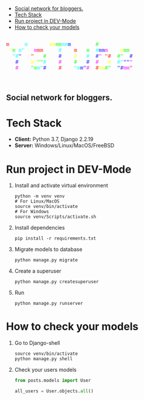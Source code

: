 - [Social network for bloggers.](#orgbcd9b8b)
- [Tech Stack](#org3275bbb)
- [Run project in DEV-Mode](#org84f9291)
- [How to check your models](#org4ecc678)

<div style="font-family: monospace, fixed; font-weight: bold;"> <span style="">&#160;&#160;&#160;&#160;&#160;&#160;&#160;&#160;&#160;&#160;&#160;&#160;&#160;&#160;&#160;&#160;&#160;&#160;&#160;&#160;&#160;&#160;&#160;&#160;&#160;&#160;&#160;&#160;&#160;&#160;&#160;&#160;&#160;&#160;&#160;&#160;&#160;&#160;&#160;&#160;&#160;&#160;</span><br /> <span style=";color:#f55">m</span><span style="">&#160;&#160;&#160;&#160;&#160;</span><span style=";color:#5ff">m</span><span style="">&#160;&#160;&#160;&#160;&#160;&#160;&#160;</span><span style=";color:#ff5">mm</span><span style=";color:#5f5">mm</span><span style=";color:#5ff">mm</span><span style=";color:#55f">m</span><span style="">&#160;&#160;&#160;&#160;&#160;&#160;&#160;&#160;</span><span style=";color:#5f5">#</span><span style="">&#160;&#160;&#160;&#160;&#160;&#160;&#160;&#160;&#160;&#160;&#160;&#160;</span><br /> <span style="">&#160;</span><span style=";color:#ff5">&quot;</span><span style=";color:#5f5">m</span><span style="">&#160;</span><span style=";color:#5ff">m&quot;</span><span style="">&#160;&#160;&#160;</span><span style=";color:#f5f">m</span><span style=";color:#f55">mm</span><span style="">&#160;&#160;&#160;&#160;&#160;</span><span style=";color:#5ff">#</span><span style="">&#160;&#160;&#160;&#160;</span><span style=";color:#f55">m</span><span style="">&#160;&#160;&#160;</span><span style=";color:#5f5">m</span><span style="">&#160;&#160;</span><span style=";color:#5ff">#</span><span style=";color:#55f">mm</span><span style=";color:#f5f">m</span><span style="">&#160;&#160;&#160;&#160;</span><span style=";color:#ff5">m</span><span style=";color:#5f5">mm</span><span style="">&#160;&#160;</span><br /> <span style="">&#160;&#160;</span><span style=";color:#5ff">&quot;#</span><span style=";color:#55f">&quot;</span><span style="">&#160;&#160;&#160;</span><span style=";color:#f55">&quot;</span><span style="">&#160;&#160;&#160;</span><span style=";color:#5f5">#</span><span style="">&#160;&#160;&#160;&#160;</span><span style=";color:#55f">#</span><span style="">&#160;&#160;&#160;&#160;</span><span style=";color:#ff5">#</span><span style="">&#160;&#160;&#160;</span><span style=";color:#5ff">#</span><span style="">&#160;&#160;</span><span style=";color:#55f">#</span><span style=";color:#f5f">&quot;</span><span style="">&#160;</span><span style=";color:#f55">&quot;#</span><span style="">&#160;&#160;</span><span style=";color:#5f5">#&quot;</span><span style="">&#160;&#160;</span><span style=";color:#55f">#</span><span style="">&#160;</span><br /> <span style="">&#160;&#160;&#160;</span><span style=";color:#55f">#</span><span style="">&#160;&#160;&#160;&#160;</span><span style=";color:#ff5">m&quot;</span><span style=";color:#5f5">&quot;&quot;</span><span style=";color:#5ff">#</span><span style="">&#160;&#160;&#160;&#160;</span><span style=";color:#f5f">#</span><span style="">&#160;&#160;&#160;&#160;</span><span style=";color:#5f5">#</span><span style="">&#160;&#160;&#160;</span><span style=";color:#55f">#</span><span style="">&#160;&#160;</span><span style=";color:#f5f">#</span><span style="">&#160;&#160;&#160;</span><span style=";color:#ff5">#</span><span style="">&#160;&#160;</span><span style=";color:#5ff">#&quot;</span><span style=";color:#55f">&quot;&quot;</span><span style=";color:#f5f">&quot;</span><span style="">&#160;</span><br /> <span style="">&#160;&#160;&#160;</span><span style=";color:#f5f">#</span><span style="">&#160;&#160;&#160;&#160;</span><span style=";color:#5f5">&quot;m</span><span style=";color:#5ff">m&quot;</span><span style=";color:#55f">#</span><span style="">&#160;&#160;&#160;&#160;</span><span style=";color:#f55">#</span><span style="">&#160;&#160;&#160;&#160;</span><span style=";color:#5ff">&quot;m</span><span style=";color:#55f">m&quot;</span><span style=";color:#f5f">#</span><span style="">&#160;&#160;</span><span style=";color:#f55">#</span><span style=";color:#ff5">#m</span><span style=";color:#5f5">#&quot;</span><span style="">&#160;&#160;</span><span style=";color:#55f">&quot;#</span><span style=";color:#f5f">mm</span><span style=";color:#f55">&quot;</span><span style="">&#160;</span><br /> <span style="">&#160;&#160;&#160;&#160;&#160;&#160;&#160;&#160;&#160;&#160;&#160;&#160;&#160;&#160;&#160;&#160;&#160;&#160;&#160;&#160;&#160;&#160;&#160;&#160;&#160;&#160;&#160;&#160;&#160;&#160;&#160;&#160;&#160;&#160;&#160;&#160;&#160;&#160;&#160;&#160;&#160;&#160;</span><br /> <span style="">&#160;&#160;&#160;&#160;&#160;&#160;&#160;&#160;&#160;&#160;&#160;&#160;&#160;&#160;&#160;&#160;&#160;&#160;&#160;&#160;&#160;&#160;&#160;&#160;&#160;&#160;&#160;&#160;&#160;&#160;&#160;&#160;&#160;&#160;&#160;&#160;&#160;&#160;&#160;&#160;&#160;&#160;</span><br /> </div>


<a id="orgbcd9b8b"></a>

## Social network for bloggers.


<a id="org3275bbb"></a>

# Tech Stack

-   **Client:** Python 3.7, Django 2.2.19
-   **Server:** Windows/Linux/MacOS/FreeBSD


<a id="org84f9291"></a>

# Run project in DEV-Mode

1.  Install and activate virtual environment

    ```shell
    python -m venv venv
    # For Linux/MacOS
    source venv/bin/activate
    # For Windows
    source venv/Scripts/activate.sh
    ```
2.  Install dependencies

    ```shell
    pip install -r requirements.txt
    ```
3.  Migrate models to database

    ```shell
    python manage.py migrate
    ```
4.  Create a superuser

    ```shell
    python manage.py createsuperuser
    ```
5.  Run

    ```shell
    python manage.py runserver
    ```


<a id="org4ecc678"></a>

# How to check your models

1.  Go to Django-shell

    ```shell
    source venv/bin/activate
    python manage.py shell
    ```
2.  Check your users models

    ```python
    from posts.models import User

    all_users = User.objects.all()
    ```
